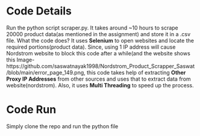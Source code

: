 <h1>Code Details</h1>
<p>
Run the python script scraper.py. It takes around ~10 hours to scrape 20000 product data(as mentioned in the assignment) and store it in a .csv file. 
What the code does?
It uses <b>Selenium</b> to open websites and locate the required portions(product data). Since, using 1 IP address will cause Nordstrom website to block this code after a while(and the website shows this Image- https://github.com/saswatnayak1998/Nordstrom_Product_Scrapper_Saswat/blob/main/error_page_149.png, this code takes help of extracting  <b>Other Proxy IP Addresses</b>  from other sources and uses that to extract data from website(nordstrom). 
Also, it uses <b>Multi Threading</b> to speed up the process. 
  </p>
<h1>Code Run</h1>
Simply clone the repo and run the python file
